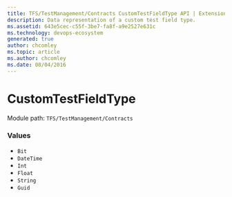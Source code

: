 ```yaml
---
title: TFS/TestManagement/Contracts CustomTestFieldType API | Extensions for Azure DevOps Services
description: Data representation of a custom test field type.
ms.assetid: 643e5cec-c55f-3be7-fa8f-a9e2527e631c
ms.technology: devops-ecosystem
generated: true
author: chcomley
ms.topic: article
ms.author: chcomley
ms.date: 08/04/2016
---
```


# CustomTestFieldType

Module path: `TFS/TestManagement/Contracts`

### Values

* `Bit`
* `DateTime`
* `Int`
* `Float`
* `String`
* `Guid`
